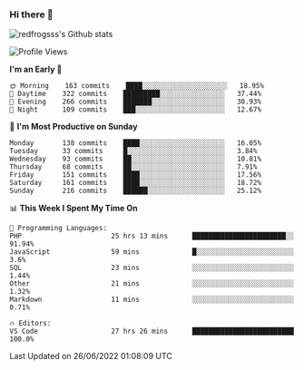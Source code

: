 ### Hi there 👋

<img src="https://github-readme-stats.vercel.app/api?username=redfrogsss&show_icons=true" alt="redfrogsss's Github stats"></img>

<!--START_SECTION:waka-->
![Profile Views](http://img.shields.io/badge/Profile%20Views-14-blue)

**I'm an Early 🐤** 

```text
🌞 Morning    163 commits    ████░░░░░░░░░░░░░░░░░░░░░   18.95% 
🌆 Daytime    322 commits    █████████░░░░░░░░░░░░░░░░   37.44% 
🌃 Evening    266 commits    ███████░░░░░░░░░░░░░░░░░░   30.93% 
🌙 Night      109 commits    ███░░░░░░░░░░░░░░░░░░░░░░   12.67%

```
📅 **I'm Most Productive on Sunday** 

```text
Monday       138 commits    ████░░░░░░░░░░░░░░░░░░░░░   16.05% 
Tuesday      33 commits     █░░░░░░░░░░░░░░░░░░░░░░░░   3.84% 
Wednesday    93 commits     ██░░░░░░░░░░░░░░░░░░░░░░░   10.81% 
Thursday     68 commits     ██░░░░░░░░░░░░░░░░░░░░░░░   7.91% 
Friday       151 commits    ████░░░░░░░░░░░░░░░░░░░░░   17.56% 
Saturday     161 commits    ████░░░░░░░░░░░░░░░░░░░░░   18.72% 
Sunday       216 commits    ██████░░░░░░░░░░░░░░░░░░░   25.12%

```


📊 **This Week I Spent My Time On** 

```text
💬 Programming Languages: 
PHP                      25 hrs 13 mins      ███████████████████████░░   91.94% 
JavaScript               59 mins             █░░░░░░░░░░░░░░░░░░░░░░░░   3.6% 
SQL                      23 mins             ░░░░░░░░░░░░░░░░░░░░░░░░░   1.44% 
Other                    21 mins             ░░░░░░░░░░░░░░░░░░░░░░░░░   1.32% 
Markdown                 11 mins             ░░░░░░░░░░░░░░░░░░░░░░░░░   0.71%

🔥 Editors: 
VS Code                  27 hrs 26 mins      █████████████████████████   100.0%

```


 Last Updated on 26/06/2022 01:08:09 UTC
<!--END_SECTION:waka-->